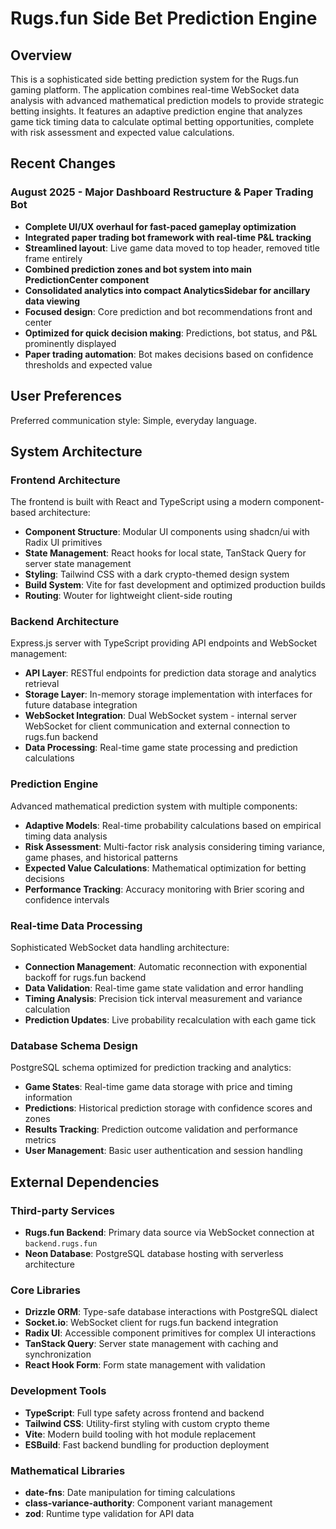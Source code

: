# Rugs.fun Side Bet Prediction Engine

## Overview

This is a sophisticated side betting prediction system for the Rugs.fun gaming platform. The application combines real-time WebSocket data analysis with advanced mathematical prediction models to provide strategic betting insights. It features an adaptive prediction engine that analyzes game tick timing data to calculate optimal betting opportunities, complete with risk assessment and expected value calculations.

## Recent Changes

### August 2025 - Major Dashboard Restructure & Paper Trading Bot
- **Complete UI/UX overhaul for fast-paced gameplay optimization**
- **Integrated paper trading bot framework with real-time P&L tracking**
- **Streamlined layout**: Live game data moved to top header, removed title frame entirely
- **Combined prediction zones and bot system into main PredictionCenter component**
- **Consolidated analytics into compact AnalyticsSidebar for ancillary data viewing**
- **Focused design**: Core prediction and bot recommendations front and center
- **Optimized for quick decision making**: Predictions, bot status, and P&L prominently displayed
- **Paper trading automation**: Bot makes decisions based on confidence thresholds and expected value

## User Preferences

Preferred communication style: Simple, everyday language.

## System Architecture

### Frontend Architecture
The frontend is built with React and TypeScript using a modern component-based architecture:
- **Component Structure**: Modular UI components using shadcn/ui with Radix UI primitives
- **State Management**: React hooks for local state, TanStack Query for server state management
- **Styling**: Tailwind CSS with a dark crypto-themed design system
- **Build System**: Vite for fast development and optimized production builds
- **Routing**: Wouter for lightweight client-side routing

### Backend Architecture
Express.js server with TypeScript providing API endpoints and WebSocket management:
- **API Layer**: RESTful endpoints for prediction data storage and analytics retrieval
- **Storage Layer**: In-memory storage implementation with interfaces for future database integration
- **WebSocket Integration**: Dual WebSocket system - internal server WebSocket for client communication and external connection to rugs.fun backend
- **Data Processing**: Real-time game state processing and prediction calculations

### Prediction Engine
Advanced mathematical prediction system with multiple components:
- **Adaptive Models**: Real-time probability calculations based on empirical timing data analysis
- **Risk Assessment**: Multi-factor risk analysis considering timing variance, game phases, and historical patterns
- **Expected Value Calculations**: Mathematical optimization for betting decisions
- **Performance Tracking**: Accuracy monitoring with Brier scoring and confidence intervals

### Real-time Data Processing
Sophisticated WebSocket data handling architecture:
- **Connection Management**: Automatic reconnection with exponential backoff for rugs.fun backend
- **Data Validation**: Real-time game state validation and error handling
- **Timing Analysis**: Precision tick interval measurement and variance calculation
- **Prediction Updates**: Live probability recalculation with each game tick

### Database Schema Design
PostgreSQL schema optimized for prediction tracking and analytics:
- **Game States**: Real-time game data storage with price and timing information
- **Predictions**: Historical prediction storage with confidence scores and zones
- **Results Tracking**: Prediction outcome validation and performance metrics
- **User Management**: Basic user authentication and session handling

## External Dependencies

### Third-party Services
- **Rugs.fun Backend**: Primary data source via WebSocket connection at `backend.rugs.fun`
- **Neon Database**: PostgreSQL database hosting with serverless architecture

### Core Libraries
- **Drizzle ORM**: Type-safe database interactions with PostgreSQL dialect
- **Socket.io**: WebSocket client for rugs.fun backend integration
- **Radix UI**: Accessible component primitives for complex UI interactions
- **TanStack Query**: Server state management with caching and synchronization
- **React Hook Form**: Form state management with validation

### Development Tools
- **TypeScript**: Full type safety across frontend and backend
- **Tailwind CSS**: Utility-first styling with custom crypto theme
- **Vite**: Modern build tooling with hot module replacement
- **ESBuild**: Fast backend bundling for production deployment

### Mathematical Libraries
- **date-fns**: Date manipulation for timing calculations
- **class-variance-authority**: Component variant management
- **zod**: Runtime type validation for API data